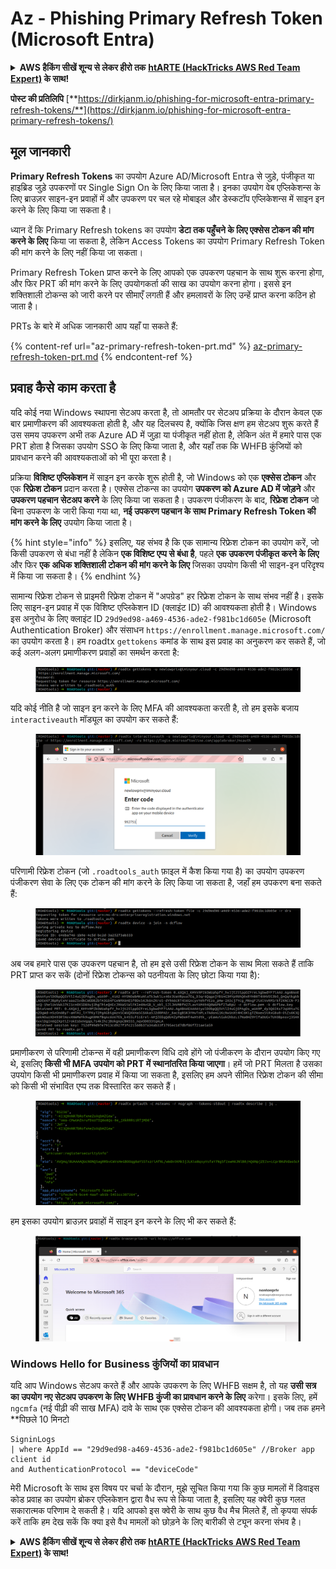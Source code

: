 # Az - Phishing Primary Refresh Token (Microsoft Entra)

<details>

<summary><strong>AWS हैकिंग सीखें शून्य से लेकर हीरो तक</strong> <a href="https://training.hacktricks.xyz/courses/arte"><strong>htARTE (HackTricks AWS Red Team Expert)</strong></a><strong> के साथ!</strong></summary>

HackTricks का समर्थन करने के अन्य तरीके:

* यदि आप चाहते हैं कि आपकी **कंपनी का विज्ञापन HackTricks में दिखाई दे** या **HackTricks को PDF में डाउनलोड करें** तो [**सब्सक्रिप्शन प्लान्स**](https://github.com/sponsors/carlospolop) देखें!
* [**आधिकारिक PEASS & HackTricks स्वैग**](https://peass.creator-spring.com) प्राप्त करें
* [**The PEASS Family**](https://opensea.io/collection/the-peass-family) की खोज करें, हमारे विशेष [**NFTs**](https://opensea.io/collection/the-peass-family) का संग्रह
* 💬 [**Discord group**](https://discord.gg/hRep4RUj7f) में **शामिल हों** या [**telegram group**](https://t.me/peass) में या **Twitter** पर मुझे 🐦 [**@carlospolopm**](https://twitter.com/carlospolopm) **का अनुसरण करें**.
* **HackTricks** के [**github repos**](https://github.com/carlospolop/hacktricks) और [**HackTricks Cloud**](https://github.com/carlospolop/hacktricks-cloud) में PRs सबमिट करके अपनी हैकिंग ट्रिक्स साझा करें.

</details>

**पोस्ट की प्रतिलिपि** [**https://dirkjanm.io/phishing-for-microsoft-entra-primary-refresh-tokens/**](https://dirkjanm.io/phishing-for-microsoft-entra-primary-refresh-tokens/)

## मूल जानकारी

**Primary Refresh Tokens** का उपयोग Azure AD/Microsoft Entra से जुड़े, पंजीकृत या हाइब्रिड जुड़े उपकरणों पर Single Sign On के लिए किया जाता है। इनका उपयोग वेब एप्लिकेशन्स के लिए ब्राउज़र साइन-इन प्रवाहों में और उपकरण पर चल रहे मोबाइल और डेस्कटॉप एप्लिकेशन्स में साइन इन करने के लिए किया जा सकता है।

ध्यान दें कि Primary Refresh tokens का उपयोग **डेटा तक पहुँचने के लिए एक्सेस टोकन की मांग करने के लिए** किया जा सकता है, लेकिन Access Tokens का उपयोग Primary Refresh Token की मांग करने के लिए नहीं किया जा सकता।

Primary Refresh Token प्राप्त करने के लिए आपको एक उपकरण पहचान के साथ शुरू करना होगा, और फिर PRT की मांग करने के लिए उपयोगकर्ता की साख का उपयोग करना होगा। इससे इन शक्तिशाली टोकन्स को जारी करने पर सीमाएँ लगती हैं और हमलावरों के लिए उन्हें प्राप्त करना कठिन हो जाता है।

PRTs के बारे में अधिक जानकारी आप यहाँ पा सकते हैं:

{% content-ref url="az-primary-refresh-token-prt.md" %}
[az-primary-refresh-token-prt.md](az-primary-refresh-token-prt.md)
{% endcontent-ref %}

## प्रवाह कैसे काम करता है

यदि कोई नया Windows स्थापना सेटअप करता है, तो आमतौर पर सेटअप प्रक्रिया के दौरान केवल एक बार प्रमाणीकरण की आवश्यकता होती है, और यह दिलचस्प है, क्योंकि जिस क्षण हम सेटअप शुरू करते हैं उस समय उपकरण अभी तक Azure AD में जुड़ा या पंजीकृत नहीं होता है, लेकिन अंत में हमारे पास एक PRT होता है जिसका उपयोग SSO के लिए किया जाता है, और यहाँ तक कि WHFB कुंजियों को प्रावधान करने की आवश्यकताओं को भी पूरा करता है।

प्रक्रिया **विशिष्ट एप्लिकेशन** में साइन इन करके शुरू होती है, जो Windows को एक **एक्सेस टोकन** और एक **रिफ्रेश टोकन** प्रदान करता है। एक्सेस टोकन्स का उपयोग **उपकरण को Azure AD में जोड़ने** और **उपकरण पहचान सेटअप करने** के लिए किया जा सकता है। उपकरण पंजीकरण के बाद, **रिफ्रेश टोकन** जो बिना उपकरण के जारी किया गया था, **नई उपकरण पहचान के साथ Primary Refresh Token की मांग करने के लिए** उपयोग किया जाता है।

{% hint style="info" %}
इसलिए, यह संभव है कि एक सामान्य रिफ्रेश टोकन का उपयोग करें, जो किसी उपकरण से बंधा नहीं है लेकिन **एक विशिष्ट एप्प से बंधा है**, पहले **एक उपकरण पंजीकृत करने के लिए** और फिर **एक अधिक शक्तिशाली टोकन की मांग करने के लिए** जिसका उपयोग किसी भी साइन-इन परिदृश्य में किया जा सकता है।
{% endhint %}

सामान्य रिफ्रेश टोकन से प्राइमरी रिफ्रेश टोकन में "अपग्रेड" हर रिफ्रेश टोकन के साथ संभव नहीं है। इसके लिए साइन-इन प्रवाह में एक विशिष्ट एप्लिकेशन ID (क्लाइंट ID) की आवश्यकता होती है। Windows इस अनुरोध के लिए क्लाइंट ID `29d9ed98-a469-4536-ade2-f981bc1d605e` (Microsoft Authentication Broker) और संसाधन `https://enrollment.manage.microsoft.com/` का उपयोग करता है। हम roadtx `gettokens` कमांड के साथ इस प्रवाह का अनुकरण कर सकते हैं, जो कई अलग-अलग प्रमाणीकरण प्रवाहों का समर्थन करता है:

<figure><img src="../../../.gitbook/assets/image (5) (1).png" alt=""><figcaption></figcaption></figure>

यदि कोई नीति है जो साइन इन करने के लिए MFA की आवश्यकता करती है, तो हम इसके बजाय `interactiveauth` मॉड्यूल का उपयोग कर सकते हैं:

<figure><img src="../../../.gitbook/assets/image (1) (1) (1) (1) (1) (1) (1) (1).png" alt=""><figcaption></figcaption></figure>

परिणामी रिफ्रेश टोकन (जो `.roadtools_auth` फ़ाइल में कैश किया गया है) का उपयोग उपकरण पंजीकरण सेवा के लिए एक टोकन की मांग करने के लिए किया जा सकता है, जहाँ हम उपकरण बना सकते हैं:

<figure><img src="../../../.gitbook/assets/image (2) (1) (1) (1) (1) (1) (1).png" alt=""><figcaption></figcaption></figure>

अब जब हमारे पास एक उपकरण पहचान है, तो हम इसे उसी रिफ्रेश टोकन के साथ मिला सकते हैं ताकि PRT प्राप्त कर सकें (दोनों रिफ्रेश टोकन्स को पठनीयता के लिए छोटा किया गया है):

<figure><img src="../../../.gitbook/assets/image (3) (1) (1) (1) (1) (1) (1).png" alt=""><figcaption></figcaption></figure>

प्रमाणीकरण से परिणामी टोकन्स में वही प्रमाणीकरण विधि दावे होंगे जो पंजीकरण के दौरान उपयोग किए गए थे, इसलिए **किसी भी MFA उपयोग को PRT में स्थानांतरित किया जाएगा**। हमें जो PRT मिलता है उसका उपयोग किसी भी प्रमाणीकरण प्रवाह में किया जा सकता है, इसलिए हम अपने सीमित रिफ्रेश टोकन की सीमा को किसी भी संभावित एप्प तक विस्तारित कर सकते हैं।

<figure><img src="../../../.gitbook/assets/image (4) (1) (1) (1) (1) (1).png" alt=""><figcaption></figcaption></figure>

हम इसका उपयोग ब्राउज़र प्रवाहों में साइन इन करने के लिए भी कर सकते हैं:

<figure><img src="../../../.gitbook/assets/image (5) (1) (1).png" alt=""><figcaption></figcaption></figure>

### Windows Hello for Business कुंजियों का प्रावधान <a href="#provisioning-windows-hello-for-business-keys" id="provisioning-windows-hello-for-business-keys"></a>

यदि आप Windows सेटअप करते हैं और आपके उपकरण के लिए WHFB सक्षम है, तो यह **उसी सत्र का उपयोग नए सेटअप उपकरण के लिए WHFB कुंजी का प्रावधान करने के लिए** करेगा। इसके लिए, हमें `ngcmfa` (नई पीढ़ी की साख MFA) दावे के साथ एक एक्सेस टोकन की आवश्यकता होगी। जब तक हमने **पिछले 10 मिनटो
```
SigninLogs
| where AppId == "29d9ed98-a469-4536-ade2-f981bc1d605e" //Broker app client id
and AuthenticationProtocol == "deviceCode"
```
मेरी Microsoft के साथ इस विषय पर चर्चा के दौरान, मुझे सूचित किया गया कि कुछ मामलों में डिवाइस कोड प्रवाह का उपयोग ब्रोकर एप्लिकेशन द्वारा वैध रूप से किया जाता है, इसलिए यह क्वेरी कुछ गलत सकारात्मक परिणाम दे सकती है। यदि आपको इस क्वेरी के साथ कुछ वैध मैच मिलते हैं, तो कृपया संपर्क करें ताकि हम देख सकें कि क्या इसे वैध मामलों को छोड़ने के लिए बारीकी से ट्यून करना संभव है।

<details>

<summary><strong>AWS हैकिंग सीखें शून्य से लेकर हीरो तक</strong> <a href="https://training.hacktricks.xyz/courses/arte"><strong>htARTE (HackTricks AWS Red Team Expert)</strong></a><strong> के साथ!</strong></summary>

HackTricks का समर्थन करने के अन्य तरीके:

* यदि आप अपनी **कंपनी का विज्ञापन HackTricks में देखना चाहते हैं** या **HackTricks को PDF में डाउनलोड करना चाहते हैं** तो [**सदस्यता योजनाएं**](https://github.com/sponsors/carlospolop) देखें!
* [**आधिकारिक PEASS & HackTricks स्वैग**](https://peass.creator-spring.com) प्राप्त करें
* [**The PEASS Family**](https://opensea.io/collection/the-peass-family) की खोज करें, हमारा विशेष [**NFTs**](https://opensea.io/collection/the-peass-family) संग्रह
* 💬 [**Discord समूह**](https://discord.gg/hRep4RUj7f) में **शामिल हों** या [**telegram समूह**](https://t.me/peass) में या **Twitter** 🐦 पर **मुझे फॉलो** करें [**@carlospolopm**](https://twitter.com/carlospolopm)**.**
* **अपनी हैकिंग ट्रिक्स साझा करें, HackTricks** [**HackTricks**](https://github.com/carlospolop/hacktricks) और [**HackTricks Cloud**](https://github.com/carlospolop/hacktricks-cloud) github repos में PRs सबमिट करके.

</details>
